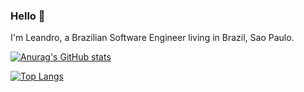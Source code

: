### Hello 👋

I'm Leandro, a Brazilian Software Engineer living in Brazil, Sao Paulo.

[![Anurag's GitHub stats](https://github-readme-stats.vercel.app/api?username=LeandroPerrotta&count_private=true)](https://github.com/anuraghazra/github-readme-stats)

[![Top Langs](https://github-readme-stats.vercel.app/api/top-langs/?username=LeandroPerrotta&count_private=true&layout=compact)](https://github.com/anuraghazra/github-readme-stats)

